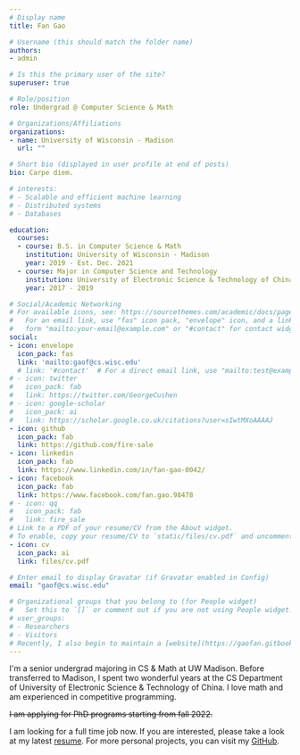 ```yaml
---
# Display name
title: Fan Gao

# Username (this should match the folder name)
authors:
- admin

# Is this the primary user of the site?
superuser: true

# Role/position
role: Undergrad @ Computer Science & Math

# Organizations/Affiliations
organizations:
- name: University of Wisconsin - Madison
  url: ""

# Short bio (displayed in user profile at end of posts)
bio: Carpe diem.

# interests:
# - Scalable and efficient machine learning
# - Distributed systems
# - Databases

education:
  courses:
  - course: B.S. in Computer Science & Math
    institution: University of Wisconsin - Madison
    year: 2019 - Est. Dec. 2021
  - course: Major in Computer Science and Technology
    institution: University of Electronic Science & Technology of China
    year: 2017 - 2019

# Social/Academic Networking
# For available icons, see: https://sourcethemes.com/academic/docs/page-builder/#icons
#   For an email link, use "fas" icon pack, "envelope" icon, and a link in the
#   form "mailto:your-email@example.com" or "#contact" for contact widget.
social:
- icon: envelope
  icon_pack: fas
  link: 'mailto:gaof@cs.wisc.edu'
  # link: '#contact'  # For a direct email link, use "mailto:test@example.org".
# - icon: twitter
#   icon_pack: fab
#   link: https://twitter.com/GeorgeCushen
# - icon: google-scholar
#   icon_pack: ai
#   link: https://scholar.google.co.uk/citations?user=sIwtMXoAAAAJ
- icon: github
  icon_pack: fab
  link: https://github.com/fire-sale
- icon: linkedin
  icon_pack: fab
  link: https://www.linkedin.com/in/fan-gao-0042/
- icon: facebook
  icon_pack: fab
  link: https://www.facebook.com/fan.gao.98478
# - icon: qq
#   icon_pack: fab
#   link: fire_sale
# Link to a PDF of your resume/CV from the About widget.
# To enable, copy your resume/CV to `static/files/cv.pdf` and uncomment the lines below.
- icon: cv
  icon_pack: ai
  link: files/cv.pdf

# Enter email to display Gravatar (if Gravatar enabled in Config)
email: "gaof@cs.wisc.edu"

# Organizational groups that you belong to (for People widget)
#   Set this to `[]` or comment out if you are not using People widget.
# user_groups:
# - Researchers
# - Visitors
# Recently, I also begin to maintain a [website](https://gaofan.gitbook.io/paper-notes/) for notes of papers that I've read and plan to read.
---
```


I'm a senior undergrad majoring in CS & Math at UW Madison. Before transferred to Madison, I spent two wonderful years at the CS Department of University of Electronic Science & Technology of China. I love math and am experienced in competitive programming.

~~I am applying for PhD programs starting from fall 2022.~~ 

I am looking for a full time job now. If you are interested, please take a look at my latest [resume](files/cv.pdf). For more personal projects, you can visit my [GitHub](https://github.com/fire-sale). 


